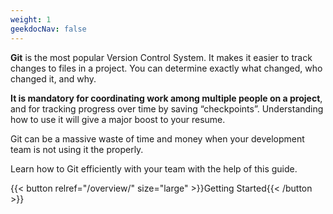 ```yaml
---
weight: 1
geekdocNav: false
---
```


**Git** is the most popular Version Control System.
It makes it easier to track changes to files in a project.
You can determine exactly what changed, who changed it, and why.

**It is mandatory for coordinating work among multiple people on a project**, and for tracking progress over time by saving “checkpoints”.
Understanding how to use it will give a major boost to your resume.

Git can be a massive waste of time and money when your development team is not using it the properly.

Learn how to Git efficiently with your team with the help of this guide.

{{< button relref="/overview/" size="large" >}}Getting Started{{< /button >}}
